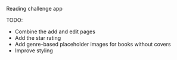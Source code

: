 Reading challenge app


TODO:
- Combine the add and edit pages
- Add the star rating
- Add genre-based placeholder images for books without covers
- Improve styling
